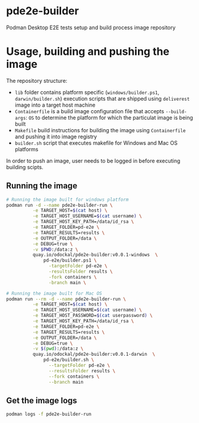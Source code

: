 # pde2e-builder
Podman Desktop E2E tests setup and build process image repository

# Usage, building and pushing the image
The repository structure:
* `lib` folder contains platform specific (`windows/builder.ps1`, `darwin/builder.sh`) execution scripts that are shipped using `deliverest` image into a target host machine
* `Containerfile` is a build image configuration file that accepts `--build-args`: `OS` to determine the platform for which the particulat image is being built
* `Makefile` build instructions for building the image using `Containerfile` and pushing it into image registry
* `builder.sh` script that executes makefile for Windows and Mac OS platforms

In order to push an image, user needs to be logged in before executing building scipts.

## Running the image
```sh
# Running the image built for windows platform
podman run -d --name pde2e-builder-run \
          -e TARGET_HOST=$(cat host) \
          -e TARGET_HOST_USERNAME=$(cat username) \
          -e TARGET_HOST_KEY_PATH=/data/id_rsa \
          -e TARGET_FOLDER=pd-e2e \
          -e TARGET_RESULTS=results \
          -e OUTPUT_FOLDER=/data \
          -e DEBUG=true \
          -v $PWD:/data:z \
          quay.io/odockal/pde2e-builder:v0.0.1-windows  \
              pd-e2e/builder.ps1 \
                -targetFolder pd-e2e \
                -resultsFolder results \
                -fork containers \
                -branch main \

# Running the image built for Mac OS
podman run --rm -d --name pde2e-builder-run \
          -e TARGET_HOST=$(cat host) \
          -e TARGET_HOST_USERNAME=$(cat username) \
          -e TARGET_HOST_PASSWORD=$(cat userpassword) \
          -e TARGET_HOST_KEY_PATH=/data/id_rsa \
          -e TARGET_FOLDER=pd-e2e \
          -e TARGET_RESULTS=results \
          -e OUTPUT_FOLDER=/data \
          -e DEBUG=true \
          -v $(pwd):/data:z \
          quay.io/odockal/pde2e-builder:v0.0.1-darwin  \
              pd-e2e/builder.sh \
                --targetFolder pd-e2e \
                --resultsFolder results \
                --fork containers \
                --branch main
```

## Get the image logs
```sh
podman logs -f pde2e-builder-run
```
